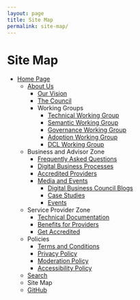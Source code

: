 ```yaml
---
layout: page
title: Site Map
permalink: site-map/
--- 
```


# Site Map

+ [Home Page]({{site.url|absolute}}/)
  + [About Us]({{site.url|absolute}}/about)
    + [Our Vision]({{site.url|absolute}}/our-vision)
    + [The Council]({{site.url|absolute}}/council)
    + Working Groups
      + [Technical Working Group]({{site.url|absolute}}/tech-working-group)
      + [Semantic Working Group]({{site.url|absolute}}/semantic-working-group)
      + [Governance Working Group]({{site.url|absolute}}/governance-working-group)
      + [Adoption Working Group]({{site.url|absolute}}/adoption-working-group)
      + [DCL Working Group]({{site.url|absolute}}/dcl-working-group)
  + Business and Advisor Zone
    + [Frequently Asked Questions]({{site.url|absolute}}/faqs)
    + [Digital Business Processes]({{site.url|absolute}}/digital-business-processes)
    + [Accredited Providers]({{site.url|absolute}}/accredited-providers)
    + [Media and Events]({{site.url|absolute}}/media)
      + [Digital Business Council Blogs]({{site.url|absolute}}/blogs)
      + [Case Studies]({{site.url|absolute}}/case-studies)
      + [Events]({{site.url|absolute}}/events)
  + Service Provider Zone
    + [Technical Documentation]({{site.url|absolute}}/interoperability-framework)
    + [Benefits for Providers]({{site.url|absolute}}/provider-benefits)
    + [Get Accredited]({{site.url|absolute}}/get-accredited)
  + Policies
    + [Terms and Conditions]({{site.url|absolute}}/dcl-working-group)
    + [Privacy Policy]({{site.url|absolute}}/privacy)
    + [Moderation Policy]({{site.url|absolute}}/moderation)
    + [Accessibility Policy]({{site.url|absolute}}/accessibility)
  + [Search]({{site.url|absolute}}/search)
  + Site Map
  + [GitHub](https://github.com/digital-business-council)
